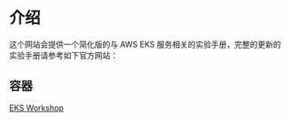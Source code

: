 # 介绍

这个网站会提供一个简化版的与 AWS EKS 服务相关的实验手册，完整的更新的实验手册请参考如下官方网站：

## 容器

[EKS Workshop](https://www.eksworkshop.com/)